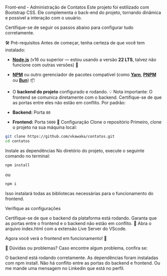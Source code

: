 Front-end - Administração de Contatos
Este projeto foi estilizado com Bootstrap CSS. Ele complementa o back-end do projeto, tornando dinâmica e possivel a interação com o usuário.

Certifique-se de seguir os passos abaixo para configurar tudo corretamente. 

🛠️ Pré-requisitos
Antes de começar, tenha certeza de que você tem instalado:

- **[Node.js](https://nodejs.org/)** (v16 ou superior — estou usando a versão **22 LTS**, talvez não funcione com outras versões) 🌳
- **[NPM](https://www.npmjs.com/)** ou outro gerenciador de pacotes compatível (como **[Yarn](https://yarnpkg.com/)**, **[PNPM](https://pnpm.io/)** ou **[Bun](https://bun.sh/)**) 📦
- O **backend do projeto** configurado e rodando.
💡 Nota importante:
O frontend se comunica diretamente com o backend. Certifique-se de que as portas entre eles não estão em conflito. Por padrão:

- **Backend:** Porta `80`
- **Frontend:** Porta `5000`
🔧 Configuração
Clone o repositório
Primeiro, clone o projeto na sua máquina local:

```bash
git clone https://github.com/vkawaka/contatos.git
cd contatos
```

Instale as dependências
No diretório do projeto, execute o seguinte comando no terminal:

```bash
npm install
```
ou

```bash
npm i
```
Isso instalará todas as bibliotecas necessárias para o funcionamento do frontend.

Verifique as configurações

Certifique-se de que o backend da plataforma está rodando.
Garanta que as portas entre o frontend e o backend não estão em conflito.
🚀 Abra o arquivo index.html com a extensão Live Server do VScode.

Agora você verá o frontend em funcionamento! 🎉

🤔 Dúvidas ou problemas?
Caso encontre algum problema, confira se:

O backend está rodando corretamente.
As dependências foram instaladas com npm install.
Não há conflito entre as portas do backend e frontend.
Ou me mande uma mensagem no Linkedin que está no perfil.
